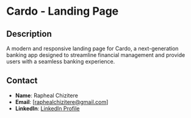# Cardo - Landing Page

## Description

A modern and responsive landing page for Cardo, a next-generation banking app designed to streamline financial management and provide users with a seamless banking experience.

## Contact

- **Name**: Rapheal Chizitere
- **Email**: [raphealchizitere@gmail.com]
- **LinkedIn**: [LinkedIn Profile](https://www.linkedin.com/in/rapheal-chizitere-46581a256/)
